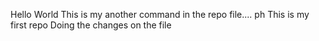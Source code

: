 Hello World
This is my another command in the repo file.... ph This is my first repo
Doing the changes on the file
